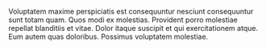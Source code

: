 Voluptatem maxime perspiciatis est consequuntur nesciunt consequuntur sunt totam quam. Quos modi ex molestias. Provident porro molestiae repellat blanditiis et vitae. Dolor itaque suscipit et qui exercitationem atque. Eum autem quas doloribus. Possimus voluptatem molestiae.